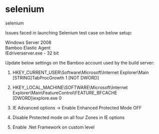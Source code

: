 # selenium
selenium

Issues faced in launching Selenium test case on below setup:  

Windows Server 2008  
Bamboo Elastic Agent  
IEdriverserver.exe - 32 bit   

Update below settings on the Bamboo account used by the build server: 


1. HKEY_CURRENT_USER\Software\Microsoft\Internet Explorer\Main 
[STRING]TabProcGrowth  1   [NOT DWORD]

2. HKEY_LOCAL_MACHINE\SOFTWARE\Microsoft\Internet Explorer\Main\FeatureControl\FEATURE_BFCACHE 
[DWORD]iexplore.exe 0

3. IE Advanced options -> Enable Enhanced Protected Mode OFF

4. Disable Protected mode on all four Zones in IE options

5. Enable .Net Framework on custom level
